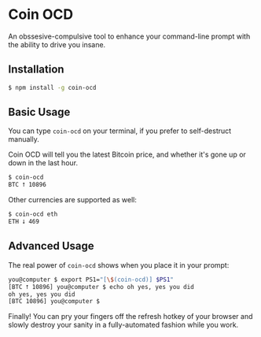 # Coin OCD

An obssesive-compulsive tool to enhance your command-line prompt with the ability
to drive you insane.

## Installation

```bash
$ npm install -g coin-ocd
```

## Basic Usage

You can type `coin-ocd` on your terminal, if you prefer to self-destruct manually.

Coin OCD will tell you the latest Bitcoin price, and whether it's gone
up or down in the last hour.

```bash
$ coin-ocd
BTC ⭡ 10896
```

Other currencies are supported as well:

```bash
$ coin-ocd eth
ETH ⭣ 469
```

## Advanced Usage

The real power of `coin-ocd` shows when you place it in your prompt:

```bash
you@computer $ export PS1="[\$(coin-ocd)] $PS1"
[BTC ⭡ 10896] you@computer $ echo oh yes, yes you did
oh yes, yes you did
[BTC 10896] you@computer $
```

Finally! You can pry your fingers off the refresh hotkey of your browser
and slowly destroy your sanity in a fully-automated fashion while you work.
